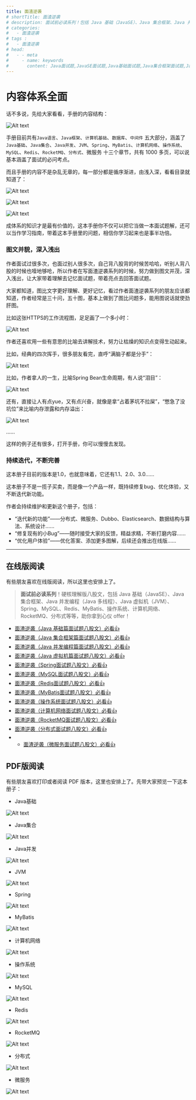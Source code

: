 ```yaml
---
title: 面渣逆袭
# shortTitle: 面渣逆袭
# description: 面试前必读系列！包括 Java 基础（JavaSE）、Java 集合框架、Java 并发编程（Java 多线程）、Java 虚拟机（JVM）、Spring、Redis、MyBatis、MySQL、操作系统、计算机网络、RocketMQ、分布式、微服务 等等。
# categories:
#   - 面渣逆袭
# tags :
#   - 面渣逆袭
# head:
#   - - meta
#     - name: keywords
#       content: Java面试题,JavaSE面试题,Java基础面试题,Java集合框架面试题,Java容器面试题,Java虚拟机面试题,JVM面试题,Spring面试题,Redis面试题,MyBatis面试题,MySQL面试题,操作系统面试题,OS面试题,计算机网络面试题,RocketMQ面试题,面试题,八股文,java,springboot,spring,jvm,redis,mybatis,mysql,操作系统,计算机网络,RocketMQ,分布式,微服务
---
```


# 内容体系全面

话不多说，先给大家看看，手册的内容结构：


![Alt text](assets/image.png)


手册目前共有`Java语言`、`Java框架`、`计算机基础`、`数据库`、`中间件` 五大部分，涵盖了`Java基础`、`Java集合`、`Java并发`、`JVM`、`Spring`、`MyBatis`、`计算机网络`、`操作系统`、`MySQL`、`Redis`、`RocketMQ`、`分布式`、微服务 十三个章节，共有 1000 多页，可以说基本涵盖了面试的必问考点。

而且手册的内容不是杂乱无章的，每一部分都是循序渐进，由浅入深，看看目录就知道了：


![Alt text](assets/image-1.png)


![Alt text](assets/image-2.png)


![Alt text](assets/image-3.png)


成体系的知识才是最有价值的，这本手册你不仅可以把它当做一本面试题解，还可以当作学习指南，带着这本手册里的问题，相信你学习起来也是事半功倍。

### 图文并貌，深入浅出

作者面试过很多次，也面过别人很多次，自己背八股背的时候苦哈哈，听别人背八股的时候也噎地够呛，所以作者在写面渣逆袭系列的时候，努力做到图文并茂，深入浅出，让大家带着理解去记忆面试题，带着亮点去回答面试题。

大家都知道，图比文字更好理解、更好记忆，看过作者面渣逆袭系列的朋友应该都知道，作者经常是三十问，五十图，基本上做到了图比问题多，能用图说话就使劲肝图。

比如这张HTTPS的工作流程图，足足画了一个多小时：


![Alt text](assets/image-4.png)

作者还喜欢用一些有意思的比喻去讲解技术，努力让枯燥的知识点变得生动起来。

比如，经典的四次挥手，很多朋友看完，直呼“满脑子都是分手”：


![Alt text](assets/image-5.png)


比如，作者拿人的一生，比喻Spring Bean生命周期，有人说“泪目”：


![Alt text](assets/image-6.png)


还有，直接让人有点yue，又有点兴奋，就像是拿“占着茅坑不拉屎”，“憋急了没坑位”来比喻内存泄露和内存溢出：


![Alt text](assets/image-7.png)

……

这样的例子还有很多，打开手册，你可以慢慢去发现。

### 持续迭代，不断完善

这本册子目前的版本是1.0，也就意味着，它还有1.1、2.0、3.0……

这本册子不是一揽子买卖，而是像一个产品一样，既持续修复bug、优化体验，又不断迭代新功能。

作者会持续维护和更新这个册子，包括：

*   “迭代新的功能”——分布式、微服务、Dubbo、Elasticsearch、数据结构与算法、系统设计……
*   “修复现有的小Bug”——随时接受大家的反馈，精益求精，不断打磨内容……
*   “优化用户体验”——优化答案、添加更多图解，后续还会推出在线版……

* * *

## 在线版阅读

有些朋友喜欢在线版阅读，所以这里也安排上了。

>**面试前必读系列**！硬核理解版八股文，包括 Java 基础（JavaSE）、Java 集合框架、Java 并发编程（Java 多线程）、Java 虚拟机（JVM）、Spring、MySQL、Redis、MyBatis、操作系统、计算机网络、RocketMQ、分布式等等，助你拿到心仪 offer！

- [面渣逆袭（Java 基础篇面试题八股文）必看👍](./JavaSE.md)
- [面渣逆袭（Java 集合框架篇面试题八股文）必看👍](./集合.md)
- [面渣逆袭（Java 并发编程篇面试题八股文）必看👍](./并发编程.md)
- [面渣逆袭（Java 虚拟机篇面试题八股文）必看👍](./JVM.md)
- [面渣逆袭（Spring面试题八股文）必看👍](./Spring.md)
- [面渣逆袭（MySQL面试题八股文）必看👍](./MySQL.md)
- [面渣逆袭（Redis面试题八股文）必看👍](./Redis.md)
- [面渣逆袭（MyBatis面试题八股文）必看👍](./MyBatis.md)
- [面渣逆袭（操作系统面试题八股文）必看👍](./操作系统.md)
- [面渣逆袭（计算机网络面试题八股文）必看👍](./计算机网络.md)
- [面渣逆袭（RocketMQ面试题八股文）必看👍](./RocketMQ.md)
- [面渣逆袭（分布式面试题八股文）必看👍](./分布式.md)
- - [面渣逆袭（微服务面试题八股文）必看👍](./微服务.md)

## PDF版阅读

有些朋友喜欢打印或者阅读 PDF 版本，这里也安排上了。先带大家预览一下这本册子：

*   Java基础

![Alt text](assets/image-8.png)


*   Java集合

![Alt text](assets/image-9.png)


*   Java并发

![Alt text](assets/image-10.png)


*   JVM

![Alt text](assets/image-11.png)


*   Spring

![Alt text](assets/image-12.png)


*   MyBatis

![Alt text](assets/image-13.png)


*   计算机网络

![Alt text](assets/image-14.png)


*   操作系统

![Alt text](assets/image-15.png)


*   MySQL

![Alt text](assets/image-16.png)


*   Redis

![Alt text](assets/image-17.png)


*   RocketMQ

![Alt text](assets/image-18.png)

* 分布式


![Alt text](assets/image-183.png)

* 微服务

![Alt text](assets/image-19.png)
